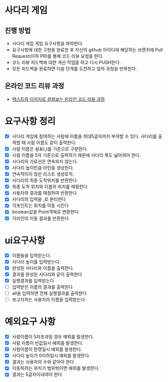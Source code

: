# 사다리 게임

## 진행 방법

* 사다리 게임 게임 요구사항을 파악한다.
* 요구사항에 대한 구현을 완료한 후 자신의 github 아이디에 해당하는 브랜치에 Pull Request(이하 PR)를 통해 코드 리뷰 요청을 한다.
* 코드 리뷰 피드백에 대한 개선 작업을 하고 다시 PUSH한다.
* 모든 피드백을 완료하면 다음 단계를 도전하고 앞의 과정을 반복한다.

## 온라인 코드 리뷰 과정

* [텍스트와 이미지로 살펴보는 온라인 코드 리뷰 과정](https://github.com/nextstep-step/nextstep-docs/tree/master/codereview)

요구사항 정리
===

- [x] 사다리 게임에 참여하는 사람에 이름을 최대5글자까지 부여할 수 있다. 사다리를 출력할 때 사람 이름도 같이 출력한다.
- [x] 사람 이름은 쉼표(,)를 기준으로 구분한다.
- [x] 사람 이름을 5자 기준으로 출력하기 때문에 사다리 폭도 넓어져야 한다.
- [x] 사다리의 가로선은 연속되지 않는다.
- [x] 사다리 높이만큼 라인을 생성한다.
- [x] 연속적이지 않은 리스트 생성로직.
- [x] 사다리의 최종 도착위치를 반환한다
- [x] 최종 도착 위치와 이름의 위치를 매핑한다
- [x] 사용자와 결과를 매칭하여 반환한다
- [x] 사다리의 입력을 ,로 분리한다
- [x] 각포인트는 위치를 이동 시킨다
- [x] boolean값을 Point객체로 변환한다
- [x] 각라인의 이동 결과를 반환한다

ui요구사항
===

- [x] 이름들을 입력받는다.
- [x] 사다리 높이를 입력받는다.
- [x] 완성된 사다리와 이름을 출력한다.
- [x] 결과를 완성된 사다리와 같이 출력한다
- [x] 실행결과를 입력받는다
- [ ] 입력받은 이름의 결과를 출력한다
- [ ] all을 입력하면 전체 실행결과를 출력한다
- [ ] 보고자하는 사용자의 이름을 입력받는다

예외요구 사항
===

- [x] 사람이름이 5자초과일 경우 예외를 발생한다.
- [x] 사람 이름이 빈값일시 예외를 발생한다.
- [x] 사람이름이 한명일시 예외를 발생한다.
- [x] 사다리 높이가 0이하일시 예외를 발생한다.
- [x] 결과는 사용자의 수와 같아야 한다
- [x] 이동하려는 위치가 범위밖이면 예외를 발생한다.
- [x] 결과는 5글자이내여야 한다
